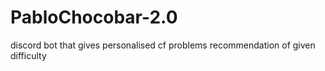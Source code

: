 # PabloChocobar-2.0
discord bot that gives personalised cf problems recommendation of given difficulty
